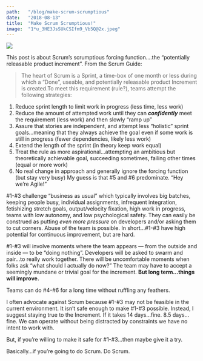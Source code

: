 ```yaml
---
path:	"/blog/make-scrum-scrumptious"
date:	"2018-08-13"
title:	"Make Scrum Scrumptious!"
image:	"1*u_3HE3JsSUkCSIfm9_Vb5Q@2x.jpeg"
---
```


![](/images/1*u_3HE3JsSUkCSIfm9_Vb5Q@2x.jpeg)

This post is about Scrum’s scrumptious forcing function….the “potentially releasable product increment”. From the Scrum Guide:


> The heart of Scrum is a Sprint, a time-box of one month or less during which a “Done”, useable, and potentially releasable product Increment is created.To meet this requirement (rule?), teams attempt the following strategies:

1. Reduce sprint length to limit work in progress (less time, less work)
2. Reduce the amount of attempted work until they can ***confidently*** meet the requirement (less work) and then slowly “ramp up”
3. Assure that stories are independent, and attempt less “holistic” sprint goals…meaning that they always achieve the goal even if some work is still in progress (fewer dependencies, likely less work)
4. Extend the length of the sprint (in theory keep work equal)
5. Treat the rule as more aspirational…attempting an ambitious but theoretically achievable goal, succeeding sometimes, failing other times (equal or more work)
6. No real change in approach and generally ignore the forcing function (but stay very busy)
My guess is that #5 and #6 predominate. “Hey we’re Agile!”

#1-#3 challenge “business as usual” which typically involves big batches, keeping people busy, individual assignments, infrequent integration, fetishizing stretch goals, output/velocity fixation, high work in progress, teams with low autonomy, and low psychological safety. They can easily be construed as putting *even more pressure* on developers and/or asking them to cut corners. Abuse of the team is possible. In short…#1-#3 have high potential for continuous improvement, but are hard.

#1-#3 will involve moments where the team appears — from the outside and inside — to be “doing nothing”. Developers will be asked to swarm and pair…to really work together. There will be uncomfortable moments when folks ask “what should I actually do now?” The team may have to accept a seemingly mundane or trivial goal for the increment. **But long term…things will improve.**

Teams can do #4-#6 for a long time without ruffling any feathers.

I often advocate against Scrum because #1-#3 may not be feasible in the current environment. It isn’t safe enough to make #1-#3 possible. Instead, I suggest staying true to the Increment. If it takes 14 days…fine. 8.5 days…fine. We can operate without being distracted by constraints we have no intent to work with.

But, if you’re willing to make it safe for #1-#3…then maybe give it a try.

Basically…if you’re going to do Scrum. Do Scrum.

